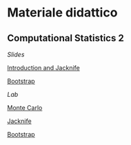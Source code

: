# Materiale didattico

## Computational Statistics 2

*Slides*

[Introduction and Jacknife](/courses/compstat2/slides/01_Introduction_Jacknife.pdf)

[Bootstrap](/courses/compstat2/slides/02_Bootstrap.pdf)

*Lab*

[Monte Carlo](/courses/compstat2/scripts/00_MC.R)

[Jacknife](/courses/compstat2/scripts/01_Jacknife.R)

[Bootstrap](/courses/compstat2/scripts/02_Bootstrap.R)
